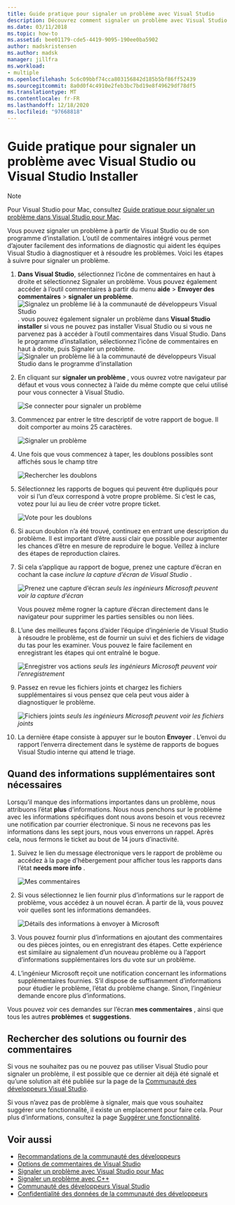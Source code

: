 ```yaml
---
title: Guide pratique pour signaler un problème avec Visual Studio
description: Découvrez comment signaler un problème avec Visual Studio.
ms.date: 03/11/2018
ms.topic: how-to
ms.assetid: bee01179-cde5-4419-9095-190ee0ba5902
author: madskristensen
ms.author: madsk
manager: jillfra
ms.workload:
- multiple
ms.openlocfilehash: 5c6c09bbf74cca803156842d185b5bf86ff52439
ms.sourcegitcommit: 8a0d0f4c4910e2feb3bc7bd19e8f49629df78df5
ms.translationtype: MT
ms.contentlocale: fr-FR
ms.lasthandoff: 12/18/2020
ms.locfileid: "97668818"
---
```

# <a name="how-to-report-a-problem-with-visual-studio-or-visual-studio-installer"></a>Guide pratique pour signaler un problème avec Visual Studio ou Visual Studio Installer

> [!NOTE]
> Pour Visual Studio pour Mac, consultez [Guide pratique pour signaler un problème dans Visual Studio pour Mac](/visualstudio/mac/report-a-problem).

Vous pouvez signaler un problème à partir de Visual Studio ou de son programme d’installation. L’outil de commentaires intégré vous permet d’ajouter facilement des informations de diagnostic qui aident les équipes Visual Studio à diagnostiquer et à résoudre les problèmes. Voici les étapes à suivre pour signaler un problème.

1. **Dans Visual Studio**, sélectionnez l’icône de commentaires en haut à droite et sélectionnez Signaler un problème. Vous pouvez également accéder à l’outil commentaires à partir du menu **aide**  >  **Envoyer des commentaires**  >  **signaler un problème**.
![Signalez un problème lié à la communauté de développeurs Visual Studio ](media/feedback-button.png) . vous pouvez également signaler un problème dans **Visual Studio installer** si vous ne pouvez pas installer Visual Studio ou si vous ne parvenez pas à accéder à l’outil commentaires dans Visual Studio.  Dans le programme d’installation, sélectionnez l’icône de commentaires en haut à droite, puis Signaler un problème.
![Signaler un problème lié à la communauté de développeurs Visual Studio dans le programme d’installation](media/installer.png)

1. En cliquant sur **signaler un problème** , vous ouvrez votre navigateur par défaut et vous vous connectez à l’aide du même compte que celui utilisé pour vous connecter à Visual Studio.

   ![Se connecter pour signaler un problème](../ide/media/feedback-browser-top.png)

1. Commencez par entrer le titre descriptif de votre rapport de bogue. Il doit comporter au moins 25 caractères.

    ![Signaler un problème](../ide/media/feedback-report.png)

1. Une fois que vous commencez à taper, les doublons possibles sont affichés sous le champ titre

    ![Rechercher les doublons](../ide/media/feedback-search.png)

1. Sélectionnez les rapports de bogues qui peuvent être dupliqués pour voir si l’un d’eux correspond à votre propre problème. Si c’est le cas, votez pour lui au lieu de créer votre propre ticket.

    ![Vote pour les doublons](../ide/media/feedback-duplicate.png)

2. Si aucun doublon n’a été trouvé, continuez en entrant une description du problème. Il est important d’être aussi clair que possible pour augmenter les chances d’être en mesure de reproduire le bogue. Veillez à inclure des étapes de reproduction claires.

3. Si cela s’applique au rapport de bogue, prenez une capture d’écran en cochant la case *inclure la capture d’écran de Visual Studio* .

    ![Prenez une capture d’écran ](../ide/media/feedback-screenshot.png) *seuls les ingénieurs Microsoft peuvent voir la capture d’écran*

    Vous pouvez même rogner la capture d’écran directement dans le navigateur pour supprimer les parties sensibles ou non liées.

4. L’une des meilleures façons d’aider l’équipe d’ingénierie de Visual Studio à résoudre le problème, est de fournir un suivi et des fichiers de vidage du tas pour les examiner. Vous pouvez le faire facilement en enregistrant les étapes qui ont entraîné le bogue.

    ![Enregistrer vos actions ](../ide/media/feedback-recording.png) *seuls les ingénieurs Microsoft peuvent voir l’enregistrement*

5. Passez en revue les fichiers joints et chargez les fichiers supplémentaires si vous pensez que cela peut vous aider à diagnostiquer le problème.

    ![Fichiers joints ](../ide/media/feedback-attachments.png) *seuls les ingénieurs Microsoft peuvent voir les fichiers joints*

6. La dernière étape consiste à appuyer sur le bouton **Envoyer** . L’envoi du rapport l’enverra directement dans le système de rapports de bogues Visual Studio interne qui attend le triage.

## <a name="when-further-information-is-needed"></a>Quand des informations supplémentaires sont nécessaires

Lorsqu’il manque des informations importantes dans un problème, nous attribuons l’état **plus** d’informations. Nous nous penchons sur le problème avec les informations spécifiques dont nous avons besoin et vous recevrez une notification par courrier électronique. Si nous ne recevons pas les informations dans les sept jours, nous vous enverrons un rappel. Après cela, nous fermons le ticket au bout de 14 jours d’inactivité.

1. Suivez le lien du message électronique vers le rapport de problème ou accédez à la page d’hébergement pour afficher tous les rapports dans l’état **needs more info** .

    ![Mes commentaires](../ide/media/feedback-my-feedback.png)

1. Si vous sélectionnez le lien fournir plus d’informations sur le rapport de problème, vous accédez à un nouvel écran. À partir de là, vous pouvez voir quelles sont les informations demandées.

   ![Détails des informations à envoyer à Microsoft](../ide/media/feedback-need-more-info.png)

1. Vous pouvez fournir plus d’informations en ajoutant des commentaires ou des pièces jointes, ou en enregistrant des étapes. Cette expérience est similaire au signalement d’un nouveau problème ou à l’apport d’informations supplémentaires lors du vote sur un problème.

1. L’ingénieur Microsoft reçoit une notification concernant les informations supplémentaires fournies. S’il dispose de suffisamment d’informations pour étudier le problème, l’état du problème change. Sinon, l’ingénieur demande encore plus d’informations.

Vous pouvez voir ces demandes sur l’écran **mes commentaires** , ainsi que tous les autres **problèmes** et **suggestions**.

## <a name="search-for-solutions-or-provide-feedback"></a>Rechercher des solutions ou fournir des commentaires

Si vous ne souhaitez pas ou ne pouvez pas utiliser Visual Studio pour signaler un problème, il est possible que ce dernier ait déjà été signalé et qu’une solution ait été publiée sur la page de la [Communauté des développeurs Visual Studio](https://developercommunity2.visualstudio.com/search?space=8).

Si vous n’avez pas de problème à signaler, mais que vous souhaitez suggérer une fonctionnalité, il existe un emplacement pour faire cela. Pour plus d’informations, consultez la page [Suggérer une fonctionnalité](https://aka.ms/feedback/suggest?space=8).

## <a name="see-also"></a>Voir aussi

* [Recommandations de la communauté des développeurs](./developer-community-guidelines.md)
* [Options de commentaires de Visual Studio](../ide/feedback-options.md)
* [Signaler un problème avec Visual Studio pour Mac](/visualstudio/mac/report-a-problem)
* [Signaler un problème avec C++](/cpp/how-to-report-a-problem-with-the-visual-cpp-toolset)
* [Communauté des développeurs Visual Studio](https://aka.ms/feedback/suggest?space=8)
* [Confidentialité des données de la communauté des développeurs](developer-community-privacy.md)
